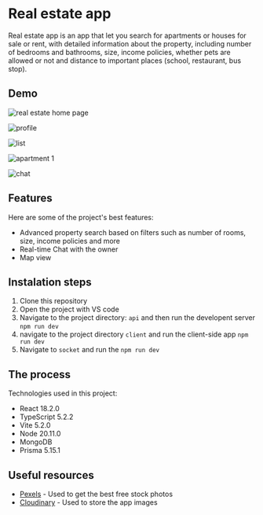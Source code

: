 # Real estate app

Real estate app is an app that let you search for apartments or houses for sale or rent, with detailed information about the property, including number of bedrooms and bathrooms, size, income policies, whether pets are allowed or not and distance to important places (school, restaurant, bus stop).

## Demo

![real estate home page](https://github.com/Jhonyx00/estate-app-full/assets/143241366/7b29c0bd-7f71-49b2-b1fb-5767317b7b2f)

![profile](https://github.com/Jhonyx00/estate-app-full/assets/143241366/46b155ac-6d02-4c52-a24d-fa6c641d26a7)

![list](https://github.com/Jhonyx00/estate-app-full/assets/143241366/2f6191a2-b406-4716-b5e2-83e51dc00ff5)

![apartment 1](https://github.com/Jhonyx00/estate-app-full/assets/143241366/afba2877-88b2-46d1-87fd-333e4c5c4ae4)

![chat](https://github.com/Jhonyx00/estate-app-full/assets/143241366/201af64a-ae1b-4def-87e6-4f1bd47095bb)

## Features

Here are some of the project's best features:

* Advanced property search based on filters such as number of rooms, size, income policies and more 
* Real-time Chat with the owner
* Map view

## Instalation steps

1. Clone this repository
2. Open the project with VS code
2. Navigate to the project directory: `api` and then run the developent server `npm run dev`
3. navigate to the project directory `client` and run the client-side app `npm run dev`
4. Navigate to `socket` and run the `npm run dev`

## The process
Technologies used in this project:

* React 18.2.0
* TypeScript 5.2.2
* Vite 5.2.0
* Node 20.11.0
* MongoDB  
* Prisma 5.15.1

## Useful resources

* [Pexels](https://www.pexels.com/) - Used to get the best free stock photos
* [Cloudinary](https://cloudinary.com/) - Used to store the app images


